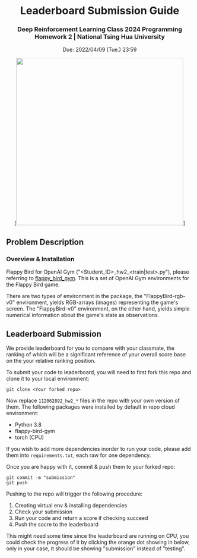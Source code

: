 <br />
<div align="center" id="readme-top">
  
  <h1 align="center">Leaderboard Submission Guide</h1>
  <h3 align="center">Deep Reinforcement Learning Class 2024 Programming Homework 2 | National Tsing Hua University</h3>

Due: 2022/04/09 (Tue.) 23:59

  <p align="center" >



[<img src="https://raw.githubusercontent.com/Talendar/flappy-bird-gym/main/imgs/blue_bird_playing.gif" height=450>]

</div>



## Problem Description

### Overview & Installation

Flappy Bird for OpenAI Gym ("<Student_ID>\_hw2_<train|test>.py"), please referring to [flappy_bird_gym](https://github.com/Talendar/flappy-bird-gym). This is a set of OpenAI Gym environments for the Flappy Bird game.

There are two types of environment in the package, the "FlappyBird-rgb-v0" environment, yields RGB-arrays (images) representing the game's screen. The "FlappyBird-v0" environment, on the other hand, yields simple numerical information about the game's state as observations. 

## Leaderboard Submission

We provide leaderboard for you to compare with your classmate, the ranking of which will be a significant reference of your overall score base on the your relative ranking position.

To submit your code to leaderboard, you will need to first fork this repo and clone it to your local environment:

```
git clone <Your forked repo>
```

Now replace `112062892_hw2_*` files in the repo with your own version of them. The following packages were installed by default in repo cloud environment:

- Python 3.8
- flappy-bird-gym 
- torch (CPU)

If you wish to add more dependencies inorder to run your code, please add them into `requirements.txt`, each raw for one dependency.

Once you are happy with it, commit & push them to your forked repo:

```
git commit -m "submission"
git push
```

Pushing to the repo will trigger the following procedure:

1. Creating virtual env & installing dependencies
2. Check your submission
3. Run your code and return a score if checking succeed
4. Push the socre to the leaderboard

This might need some time since the leaderboard are running on CPU, you could check the progress of it by clicking the orange dot showing in below, only in your case, it should be showing "submission" instead of "testing".
